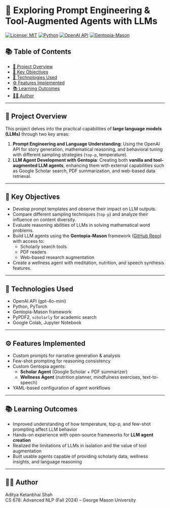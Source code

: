 # 🤖 Exploring Prompt Engineering & Tool-Augmented Agents with LLMs

[![License: MIT](https://img.shields.io/badge/License-MIT-green.svg)](LICENSE)
[![Python](https://img.shields.io/badge/Python-3.10+-blue.svg)](https://www.python.org/)
[![OpenAI API](https://img.shields.io/badge/OpenAI-API-orange)](https://platform.openai.com/)
[![Gentopia-Mason](https://img.shields.io/badge/Gentopia-Mason-blueviolet)](https://github.com/aditya-sudo/Gentopia-Mason.git)

## 📚 Table of Contents

- [📌 Project Overview](#-project-overview)
- [🎯 Key Objectives](#-key-objectives)
- [🧪 Technologies Used](#-technologies-used)
- [⚙️ Features Implemented](#️-features-implemented)
- [📚 Learning Outcomes](#-learning-outcomes)
- [👨‍💻 Author](#-author)

---

## 📌 Project Overview

This project delves into the practical capabilities of **large language models (LLMs)** through two key areas:

1. **Prompt Engineering and Language Understanding**: Using the OpenAI API for story generation, mathematical reasoning, and behavioral tuning with different sampling strategies (`top-p`, temperature).
2. **LLM Agent Development with Gentopia**: Creating both **vanilla and tool-augmented LLM agents**, enhancing them with external capabilities such as Google Scholar search, PDF summarization, and web-based data retrieval.

---

## 🎯 Key Objectives

- Develop prompt templates and observe their impact on LLM outputs.
- Compare different sampling techniques (`top-p`) and analyze their influence on content diversity.
- Evaluate reasoning abilities of LLMs in solving mathematical word problems.
- Build LLM agents using the **Gentopia-Mason** framework ([GitHub Repo](https://github.com/aditya-sudo/Gentopia-Mason.git)) with access to:
  - Scholarly search tools
  - PDF readers
  - Web-based research augmentation
- Create a wellness agent with meditation, nutrition, and speech synthesis features.

---

## 🧪 Technologies Used

- OpenAI API (gpt-4o-mini)
- Python, PyTorch
- Gentopia-Mason framework
- PyPDF2, `scholarly` for academic search
- Google Colab, Jupyter Notebook

---

## ⚙️ Features Implemented

- Custom prompts for narrative generation & analysis
- Few-shot prompting for reasoning consistency
- Custom Gentopia agents:
  - **Scholar Agent** (Google Scholar + PDF summarizer)
  - **Wellness Agent** (nutrition planner, mindfulness exercises, text-to-speech)
- YAML-based configuration of agent workflows

---

## 📚 Learning Outcomes

- Improved understanding of how temperature, top-p, and few-shot prompting affect LLM behavior
- Hands-on experience with open-source frameworks for **LLM agent creation**
- Realized the limitations of LLMs in isolation and the value of tool augmentation
- Built usable agents capable of providing scholarly data, wellness insights, and language reasoning

---

## 👨‍💻 Author

Aditya Ketanbhai Shah  
CS 678: Advanced NLP (Fall 2024) – George Mason University  

